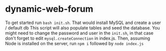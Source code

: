 # dynamic-web-forum

To get started run `bash init.sh`. That would install MySQL and create a user / default db
This script will also populate tables and seed the database.
You might need to change the password and user in the `init.sh`, in that case don't forget to edit `mysql.createConnection` in index.js.
Then, assuming Node is installed on the server, run `npm i` followed by `node index.js`
